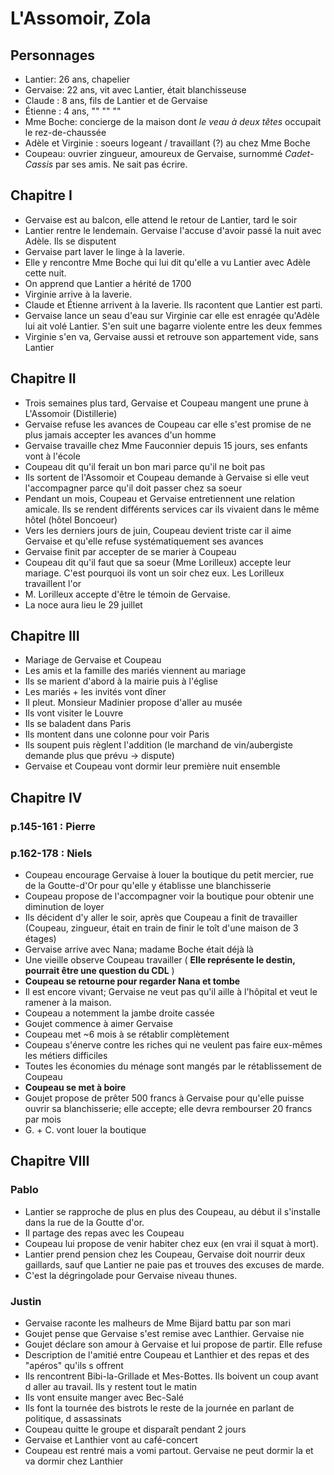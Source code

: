 # L'Assomoir, Zola

## Personnages
- Lantier: 26 ans, chapelier
- Gervaise: 22 ans, vit avec Lantier, était blanchisseuse
- Claude : 8 ans, fils de Lantier et de Gervaise
- Étienne : 4 ans, "" "" ""
- Mme Boche: concierge de la maison dont *le veau à deux têtes* occupait le rez-de-chaussée
- Adèle et Virginie : soeurs logeant / travaillant (?) au chez Mme Boche
- Coupeau: ouvrier zingueur, amoureux de Gervaise, surnommé *Cadet-Cassis* par ses amis. Ne sait pas écrire.

## Chapitre I
- Gervaise est au balcon, elle attend le retour de Lantier, tard le soir
- Lantier rentre le lendemain. Gervaise l'accuse d'avoir passé la nuit avec Adèle. Ils se disputent
- Gervaise part laver le linge à la laverie.
- Elle y rencontre Mme Boche qui lui dit qu'elle a vu Lantier avec Adèle cette nuit.
- On apprend que Lantier a hérité de 1700
- Virginie arrive à la laverie.
- Claude et Étienne arrivent à la laverie. Ils racontent que Lantier est parti.
- Gervaise lance un seau d'eau sur Virginie car elle est enragée qu'Adèle lui ait volé Lantier. S'en suit une bagarre violente entre les deux femmes
- Virginie s'en va, Gervaise aussi et retrouve son appartement vide, sans Lantier

## Chapitre II
- Trois semaines plus tard, Gervaise et Coupeau mangent une prune à L'Assomoir (Distillerie)
- Gervaise refuse les avances de Coupeau car elle s'est promise de ne plus jamais accepter les avances d'un homme
- Gervaise travaille chez Mme Fauconnier depuis 15 jours, ses enfants vont à l'école
- Coupeau dit qu'il ferait un bon mari parce qu'il ne boit pas
- Ils sortent de l'Assomoir et Coupeau demande à Gervaise si elle veut l'accompagner parce qu'il doit passer chez sa soeur
- Pendant un mois, Coupeau et Gervaise entretiennent une relation amicale. Ils se rendent différents services car ils vivaient dans le même hôtel (hôtel Boncoeur)
- Vers les derniers jours de juin, Coupeau devient triste car il aime Gervaise et qu'elle refuse systématiquement ses avances
- Gervaise finit par accepter de se marier à Coupeau
- Coupeau dit qu'il faut que sa soeur (Mme Lorilleux) accepte leur mariage. C'est pourquoi ils vont un soir chez eux. Les Lorilleux travaillent l'or
- M. Lorilleux accepte d'être le témoin de Gervaise.
- La noce aura lieu le 29 juillet

## Chapitre III
- Mariage de Gervaise et Coupeau
- Les amis et la famille des mariés viennent au mariage
- Ils se marient d'abord à la mairie puis à l'église
- Les mariés + les invités vont dîner
- Il pleut. Monsieur Madinier propose d'aller au musée
- Ils vont visiter le Louvre
- Ils se baladent dans Paris
- Ils montent dans une colonne pour voir Paris
- Ils soupent puis règlent l'addition (le marchand de vin/aubergiste demande plus que prévu -> dispute)
- Gervaise et Coupeau vont dormir leur première nuit ensemble

## Chapitre IV
### p.145-161 : Pierre
### p.162-178 : Niels
- Coupeau encourage Gervaise à louer la boutique du petit mercier, rue de la Goutte-d'Or pour qu'elle y établisse une blanchisserie
- Coupeau propose de l'accompagner voir la boutique pour obtenir une diminution de loyer
- Ils décident d'y aller le soir, après que Coupeau a finit de travailler (Coupeau, zingueur, était en train de finir le toît d'une maison de 3 étages)
- Gervaise arrive avec Nana; madame Boche était déjà là
- Une vieille observe Coupeau travailler ( **Elle représente le destin, pourrait être une question du CDL** )
- **Coupeau se retourne pour regarder Nana et tombe**
- Il est encore vivant; Gervaise ne veut pas qu'il aille à l'hôpital et veut le ramener à la maison.
- Coupeau a notemment la jambe droite cassée
- Goujet commence à aimer Gervaise
- Coupeau met ~6 mois à se rétablir complètement
- Coupeau s'énerve contre les riches qui ne veulent pas faire eux-mêmes les métiers difficiles
- Toutes les économies du ménage sont mangés par le rétablissement de Coupeau
- **Coupeau se met à boire**
- Goujet propose de prêter 500 francs à Gervaise pour qu'elle puisse ouvrir sa blanchisserie; elle accepte; elle devra rembourser 20 francs par mois
- G. + C. vont louer la boutique

## Chapitre VIII
### Pablo
* Lantier se rapproche de plus en plus des Coupeau, au début il s'installe dans la rue de la Goutte d'or.
* Il partage des repas avec les Coupeau
* Coupeau lui propose de venir habiter chez eux (en vrai il squat à mort).
* Lantier prend pension chez les Coupeau, Gervaise doit nourrir deux gaillards, sauf que Lantier ne paie pas et trouves des excuses de marde.
* C'est la dégringolade pour Gervaise niveau thunes.
### Justin 
- Gervaise raconte les malheurs de Mme Bijard battu par son mari
- Goujet pense que Gervaise s'est remise avec Lanthier. Gervaise nie
- Goujet déclare son amour à Gervaise et lui propose de partir. Elle refuse
- Description de l'amitié entre Coupeau et Lanthier et des repas et des "apéros" qu'ils s offrent
- Ils rencontrent Bibi-la-Grillade et Mes-Bottes. Ils boivent un coup avant d aller au travail. Ils y restent tout le matin
- Ils vont ensuite manger avec Bec-Salé
- Ils font la tournée des bistrots le reste de la journée en parlant de politique, d assassinats
- Coupeau quitte le groupe et disparaît pendant 2 jours
- Gervaise et Lanthier vont au café-concert
- Coupeau est rentré mais a vomi partout. Gervaise ne peut dormir la et va dormir chez Lanthier
